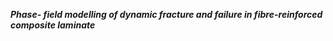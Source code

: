 ***Phase- field modelling of dynamic fracture and failure in fibre-reinforced composite laminate***

